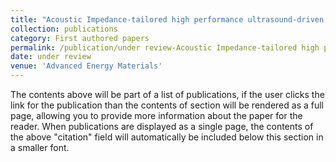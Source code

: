 ```yaml
---
title: "Acoustic Impedance-tailored high performance ultrasound-driven triboelectric nanogenerators"
collection: publications
category: First authored papers
permalink: /publication/under review-Acoustic Impedance-tailored high performance ultrasound-driven triboelectric nanogenerators
date: under review
venue: 'Advanced Energy Materials'
---
```

The contents above will be part of a list of publications, if the user clicks the link for the publication than the contents of section will be rendered as a full page, allowing you to provide more information about the paper for the reader. When publications are displayed as a single page, the contents of the above "citation" field will automatically be included below this section in a smaller font.
